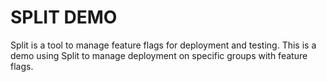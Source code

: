 # SPLIT DEMO

Split is a tool to manage feature flags for deployment and testing.
This is a demo using Split to manage deployment on specific groups with feature flags.